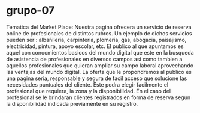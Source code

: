 # grupo-07

Tematica del Market Place:
Nuestra pagina ofrecera un servicio de reserva online de profesionales de distintos rubros. Un ejemplo de dichos servicios pueden ser : albañileria, carpinteria, plomeria, gas, abogacia, paisajismo, electricidad, pintura, apoyo escolar, etc. 
El publico al que apuntamos es aquel con conocmientos basicos del mundo digital que este en la busqueda de asistencia de profesionales en diversos campos asi como tambien a aquellos profesionales que quieran ampliar su campo laboral aprovechando las ventajas del mundo digital.
La oferta que le propondremos al publico es una pagina seria, responsable y segura de facil acceso que solucione las necesidades puntuales del cliente. Este podra elegir facilmente el profesional que requiera, la zona y la disponibilidad.
En el caso del profesional se le brindaran clientes registrados en forma de reserva segun la disponibilidad indicada previamente en su registro.
